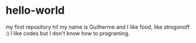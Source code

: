 # hello-world
my first repository
hi! my name is Guilherme and I like food, like strogonoff :)
I like codes but I don't know how to programing.
